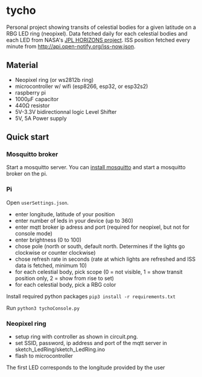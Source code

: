 # tycho
Personal project showing transits of celestial bodies for a given latitude on a RBG LED ring (neopixel). Data fetched daily for each celestial bodies and each LED from NASA's [JPL HORIZONS project](https://ssd.jpl.nasa.gov/horizons.cgi). ISS position fetched every minute from http://api.open-notify.org/iss-now.json.

## Material

- Neopixel ring (or ws2812b ring)
- microcontroller w/ wifi (esp8266, esp32, or esp32s2)
- raspberry pi 
- 1000μF capacitor
- 440Ω resistor
- 5V-3.3V bidirectionnal logic Level Shifter
- 5V, 5A Power supply

## Quick start
### Mosquitto broker
Start a mosquitto server. You can [install mosquitto](https://randomnerdtutorials.com/how-to-install-mosquitto-broker-on-raspberry-pi/) and start a mosquitto broker on the pi.

### Pi
Open `userSettings.json`.
- enter longitude, latitude of your position
- enter number of leds in your device (up to 360)
- enter mqtt broker ip adress and port (required for neopixel, but not for console mode)
- enter brightness (0 to 100)
- chose pole (north or south, default north. Determines if the lights go clockwise or counter clockwise)
- chose refresh rate in seconds (rate at which lights are refreshed and ISS data is fetched, minimum 10)
- for each celestial body, pick scope (0 = not visible, 1 = show transit position only, 2 = show from rise to set)
- for each celestial body, pick a RBG color

Install required python packages
`pip3 install -r requirements.txt`

Run `python3 tychoConsole.py`


### Neopixel ring
- setup ring with controller as shown in circuit.png.
- set SSID, password, ip address and port of the mqtt server in sketch_LedRing/sketch_LedRing.ino
- flash to microcontroller

The first LED corresponds to the longitude provided by the user
